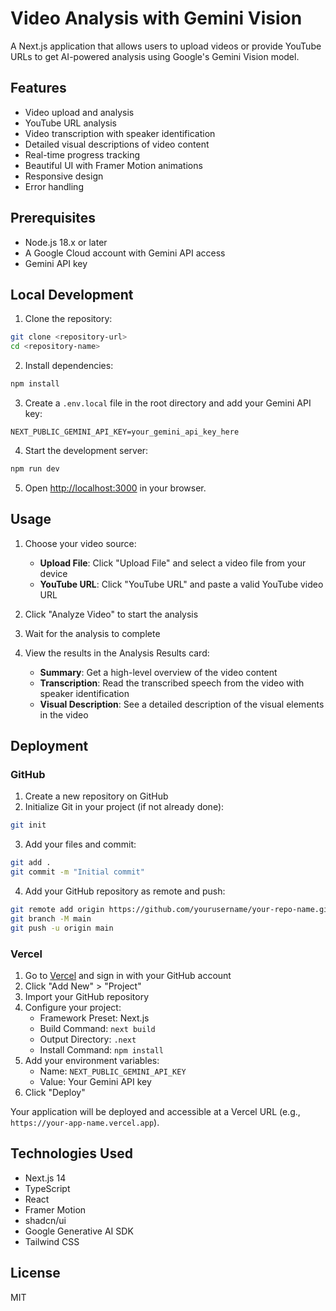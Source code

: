 # Video Analysis with Gemini Vision

A Next.js application that allows users to upload videos or provide YouTube URLs to get AI-powered analysis using Google's Gemini Vision model.

## Features

- Video upload and analysis
- YouTube URL analysis
- Video transcription with speaker identification
- Detailed visual descriptions of video content
- Real-time progress tracking
- Beautiful UI with Framer Motion animations
- Responsive design
- Error handling

## Prerequisites

- Node.js 18.x or later
- A Google Cloud account with Gemini API access
- Gemini API key

## Local Development

1. Clone the repository:
```bash
git clone <repository-url>
cd <repository-name>
```

2. Install dependencies:
```bash
npm install
```

3. Create a `.env.local` file in the root directory and add your Gemini API key:
```
NEXT_PUBLIC_GEMINI_API_KEY=your_gemini_api_key_here
```

4. Start the development server:
```bash
npm run dev
```

5. Open [http://localhost:3000](http://localhost:3000) in your browser.

## Usage

1. Choose your video source:
   - **Upload File**: Click "Upload File" and select a video file from your device
   - **YouTube URL**: Click "YouTube URL" and paste a valid YouTube video URL

2. Click "Analyze Video" to start the analysis

3. Wait for the analysis to complete

4. View the results in the Analysis Results card:
   - **Summary**: Get a high-level overview of the video content
   - **Transcription**: Read the transcribed speech from the video with speaker identification
   - **Visual Description**: See a detailed description of the visual elements in the video

## Deployment

### GitHub

1. Create a new repository on GitHub
2. Initialize Git in your project (if not already done):
```bash
git init
```

3. Add your files and commit:
```bash
git add .
git commit -m "Initial commit"
```

4. Add your GitHub repository as remote and push:
```bash
git remote add origin https://github.com/yourusername/your-repo-name.git
git branch -M main
git push -u origin main
```

### Vercel

1. Go to [Vercel](https://vercel.com/) and sign in with your GitHub account
2. Click "Add New" > "Project"
3. Import your GitHub repository
4. Configure your project:
   - Framework Preset: Next.js
   - Build Command: `next build`
   - Output Directory: `.next`
   - Install Command: `npm install`
5. Add your environment variables:
   - Name: `NEXT_PUBLIC_GEMINI_API_KEY`
   - Value: Your Gemini API key
6. Click "Deploy"

Your application will be deployed and accessible at a Vercel URL (e.g., `https://your-app-name.vercel.app`).

## Technologies Used

- Next.js 14
- TypeScript
- React
- Framer Motion
- shadcn/ui
- Google Generative AI SDK
- Tailwind CSS

## License

MIT
